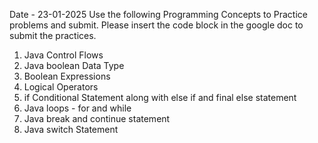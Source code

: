 Date - 23-01-2025
Use the following Programming Concepts to Practice problems and submit. Please insert the code block in the google doc to submit the practices.<br>

1. Java Control Flows<br>
2. Java boolean Data Type<br>
3. Boolean Expressions<br>
4. Logical Operators<br>
5. if Conditional Statement along with else if and final else statement<br>
6. Java loops - for and while<br>
7. Java break and continue statement<br>
8. Java switch Statement<br>
